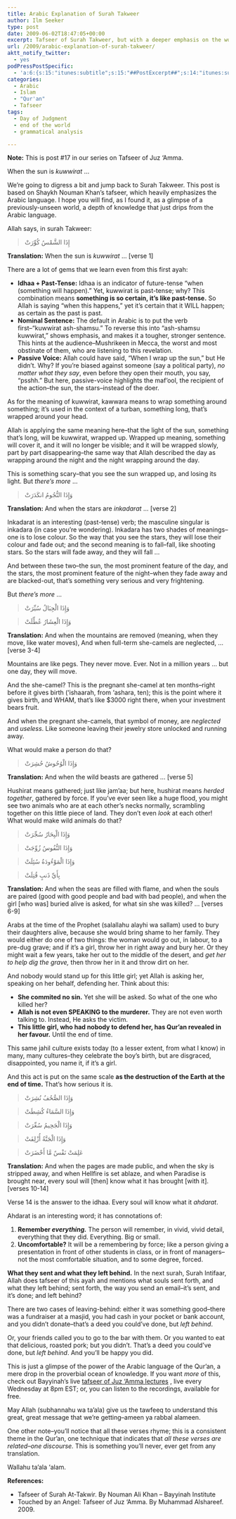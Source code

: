 ```yaml
---
title: Arabic Explanation of Surah Takweer
author: Ilm Seeker
type: post
date: 2009-06-02T18:47:05+00:00
excerpt: Tafseer of Surah Takweer, but with a deeper emphasis on the words and meanings of the words of the surah; we learn a lot even from the way that Allah describes things, the choices He makes in terms of different sentence structures and the like.
url: /2009/arabic-explanation-of-surah-takweer/
aktt_notify_twitter:
  - yes
podPressPostSpecific:
  - 'a:6:{s:15:"itunes:subtitle";s:15:"##PostExcerpt##";s:14:"itunes:summary";s:15:"##PostExcerpt##";s:15:"itunes:keywords";s:17:"##WordPressCats##";s:13:"itunes:author";s:10:"##Global##";s:15:"itunes:explicit";s:2:"No";s:12:"itunes:block";s:2:"No";}'
categories:
  - Arabic
  - Islam
  - "Qur'an"
  - Tafseer
tags:
  - Day of Judgment
  - end of the world
  - grammatical analysis

---
```

**Note:** This is post #17 in our series on Tafseer of Juz &#8216;Amma.

<img src="/wp-content/uploads/sun-in-space.jpg" alt="" title="" class="alignnone size-full wp-image-1177" />

<div class="imageCaption">
  When the sun is <em>kuwwirat</em> &#8230;
</div>

We&#8217;re going to digress a bit and jump back to Surah Takweer. This post is based on Shaykh Nouman Khan&#8217;s tafseer, which heavily emphasizes the Arabic language. I hope you will find, as I found it, as a glimpse of a previously-unseen world, a depth of knowledge that just drips from the Arabic language.

Allah says, in surah Takweer:

> إِذَا الشَّمْسُ كُوِّرَتْ 

**Translation:** When the sun is _kuwwirat_ &#8230; [verse 1]

There are a lot of gems that we learn even from this first ayah:

  * **Idhaa + Past-Tense:** Idhaa is an indicator of future-tense &#8220;when (something will happen).&#8221; Yet, kuwwirat is past-tense; why? This combination means **something is so certain, it&#8217;s like past-tense.** So Allah is saying &#8220;when this happens,&#8221; yet it&#8217;s certain that it WILL happen; as certain as the past is past.
  * **Nominal Sentence:** The default in Arabic is to put the verb first&#8211;&#8220;kuwwirat ash-shamsu.&#8221; To reverse this into &#8220;ash-shamsu kuwwirat,&#8221; shows emphasis, and makes it a tougher, stronger sentence. This hints at the audience&#8211;Mushrikeen in Mecca, the worst and most obstinate of them, who are listening to this revelation.
  * **Passive Voice:** Allah could have said, &#8220;When I wrap up the sun,&#8221; but He didn&#8217;t. Why? If you&#8217;re biased against someone (say a political party), _no matter what they say_, even before they open their mouth, you say, &#8220;psshh.&#8221; But here, passive-voice highlights the maf&#8217;ool, the recipient of the action&#8211;the sun, the stars&#8211;instead of the doer.

As for the meaning of kuwwirat, kawwara means to wrap something around something; it&#8217;s used in the context of a turban, something long, that&#8217;s wrapped around your head. 

Allah is applying the same meaning here&#8211;that the light of the sun, something that&#8217;s long, will be kuwwirat, wrapped up. Wrapped up meaning, something will cover it, and it will no longer be visible; and it will be wrapped slowly, part by part disappearing&#8211;the same way that Allah described the day as wrapping around the night and the night wrapping around the day.

This is something scary&#8211;that you see the sun wrapped up, and losing its light. But _there&#8217;s more_ &#8230;

<!--more-->

> وَإِذَا النُّجُومُ انكَدَرَتْ 

**Translation:** And when the stars are _inkadarat_ &#8230; [verse 2]

Inkadarat is an interesting (past-tense) verb; the masculine singular is inkadara (in case you&#8217;re wondering). Inkadara has two shades of meanings&#8211;one is to lose colour. So the way that you see the stars, they will lose their colour and fade out; and the second meaning is to fall&#8211;fall, like shooting stars. So the stars will fade away, and they will fall &#8230;

And between these two&#8211;the sun, the most prominent feature of the day, and the stars, the most prominent feature of the night&#8211;when they fade away and are blacked-out, that&#8217;s something very serious and very frightening.

But _there&#8217;s more_ &#8230;

> وَإِذَا الْجِبَالُ سُيِّرَتْ
  
> وَإِذَا الْعِشَارُ عُطِّلَتْ 

**Translation:** And when the mountains are removed (meaning, when they move, like water moves), And when full-term she-camels are neglected, &#8230; [verse 3-4]

Mountains are like pegs. They never move. Ever. Not in a million years &#8230; but one day, they will move.

And the she-camel? This is the pregnant she-camel at ten months&#8211;right before it gives birth (&#8216;ishaarah, from &#8216;ashara, ten); this is the point where it gives birth, and WHAM, that&#8217;s like $3000 right there, when your investment bears fruit.

And when the pregnant she-camels, that symbol of money, are _neglected_ and _useless_. Like someone leaving their jewelry store unlocked and running away.

What would make a person do that?

> وَإِذَا الْوُحُوشُ حُشِرَتْ 

**Translation:** And when the wild beasts are gathered &#8230; [verse 5]

Hushirat means gathered; just like jam&#8217;aa; but here, hushirat means _herded together_, gathered by force. If you&#8217;ve ever seen like a huge flood, you might see two animals who are at each other&#8217;s necks normally, scrambling together on this little piece of land. They don&#8217;t even _look_ at each other! What would make wild animals do that?

> وَإِذَا الْبِحَارُ سُجِّرَتْ
  
> وَإِذَا النُّفُوسُ زُوِّجَتْ
  
> وَإِذَا الْمَوْءُودَةُ سُئِلَتْ
  
> بِأَيِّ ذَنبٍ قُتِلَتْ 

**Translation:** And when the seas are filled with flame, and when the souls are paired (good with good people and bad with bad people), and when the girl [who was] buried alive is asked, for what sin she was killed? &#8230; [verses 6-9]

Arabs at the time of the Prophet (salallahu alayhi wa sallam) used to bury their daughters alive, because she would bring shame to her family. They would either do one of two things: the woman would go out, in labour, to a pre-dug grave; and if it&#8217;s a girl, throw her in right away and bury her. Or they might wait a few years, take her out to the middle of the desert, and _get her to help dig the grave,_ then throw her in it and throw dirt on her.

And nobody would stand up for this little girl; yet Allah is asking her, speaking on her behalf, defending her. Think about this:

  * **She commited no sin.** Yet she will be asked. So what of the one who killed her?
  * **Allah is not even SPEAKING to the murderer.** They are not even worth talking to. Instead, He asks the victim.
  * **This little girl, who had nobody to defend her, has Qur&#8217;an revealed in her favour.** Until the end of time.

This same jahil culture exists today (to a lesser extent, from what I know) in many, many cultures&#8211;they celebrate the boy&#8217;s birth, but are disgraced, disappointed, you name it, if it&#8217;s a girl.

And this act is put on the same scale **as the destruction of the Earth at the end of time.** That&#8217;s how serious it is.

> وَإِذَا الصُّحُفُ نُشِرَتْ
  
> وَإِذَا السَّمَاءُ كُشِطَتْ
  
> وَإِذَا الْجَحِيمُ سُعِّرَتْ
  
> وَإِذَا الْجَنَّةُ أُزْلِفَتْ
  
> عَلِمَتْ نَفْسٌ مَّا أَحْضَرَتْ 

**Translation:** And when the pages are made public, and when the sky is stripped away, and when Hellfire is set ablaze, and when Paradise is brought near, every soul will [then] know what it has brought [with it]. [verses 10-14]

Verse 14 is the answer to the idhaa. Every soul will know what it _ahdarat_.

Ahdarat is an interesting word; it has connotations of:

  1. **Remember _everything._** The person will remember, in vivid, vivid detail, everything that they did. Everything. Big or small.
  2. **Uncomfortable?** It will be a remembering by force; like a person giving a presentation in front of other students in class, or in front of managers&#8211;not the most comfortable situation, and to some degree, forced.

**What they sent and what they left behind.** In the next surah, Surah Intifaar, Allah does tafseer of this ayah and mentions what souls sent forth, and what they left behind; sent forth, the way you send an email&#8211;it&#8217;s sent, and it&#8217;s done; and left behind?

There are two cases of leaving-behind: either it was something good&#8211;there was a fundraiser at a masjid, you had cash in your pocket or bank account, and you didn&#8217;t donate&#8211;that&#8217;s a deed you could&#8217;ve done, but _left behind_.

Or, your friends called you to go to the bar with them. Or you wanted to eat that delicious, roasted pork; but you didn&#8217;t. That&#8217;s a deed you could&#8217;ve done, but _left behind_. And you&#8217;ll be happy you did.

This is just a glimpse of the power of the Arabic language of the Qur&#8217;an, a mere drop in the proverbial ocean of knowledge. If you want _more_ of this, check out Bayyinah&#8217;s live [tafseer of Juz &#8216;Amma lectures][1] , live every Wednesday at 8pm EST; or, you can listen to the recordings, available for free.

May Allah (subhannahu wa ta&#8217;ala) give us the tawfeeq to understand this great, great message that we&#8217;re getting&#8211;ameen ya rabbal alameen.

One other note&#8211;you&#8217;ll notice that all these verses rhyme; this is a consistent theme in the Qur&#8217;an, one technique that indicates that _all these verses are related&#8211;one discourse._ This is something you&#8217;ll never, ever get from any translation.

Wallahu ta&#8217;ala &#8216;alam.

**References:**

  * Tafseer of Surah At-Takwir. By Nouman Ali Khan &#8211; Bayyinah Institute
  * Touched by an Angel: Tafseer of Juz &#8216;Amma. By Muhammad Alshareef. 2009.

<img src="/wp-content/uploads/two-books.jpg" alt="" title="" class="alignnone size-full wp-image-1180" />

 [1]: http://bayyinah.com/dream/